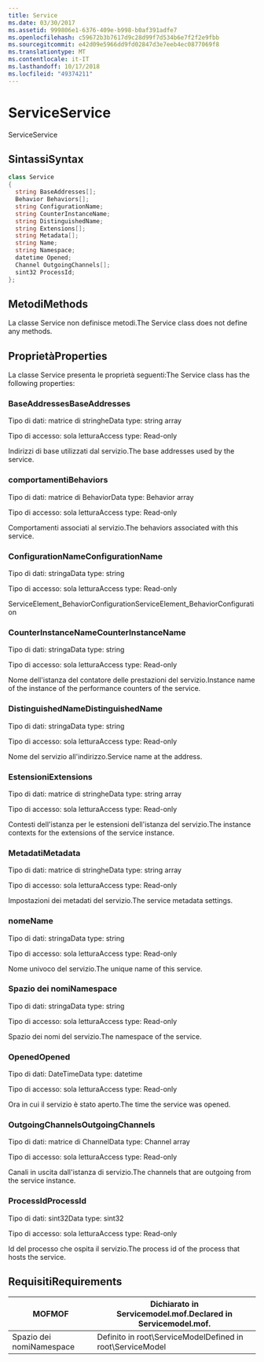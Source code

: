 ```yaml
---
title: Service
ms.date: 03/30/2017
ms.assetid: 999806e1-6376-409e-b998-b0af391adfe7
ms.openlocfilehash: c59672b3b7617d9c28d99f7d534b6e7f2f2e9fbb
ms.sourcegitcommit: e42d09e5966dd9fd02847d3e7eeb4ec0877069f8
ms.translationtype: MT
ms.contentlocale: it-IT
ms.lasthandoff: 10/17/2018
ms.locfileid: "49374211"
---
```

# <a name="service"></a><span data-ttu-id="d4860-102">Service</span><span class="sxs-lookup"><span data-stu-id="d4860-102">Service</span></span>
<span data-ttu-id="d4860-103">Service</span><span class="sxs-lookup"><span data-stu-id="d4860-103">Service</span></span>  
  
## <a name="syntax"></a><span data-ttu-id="d4860-104">Sintassi</span><span class="sxs-lookup"><span data-stu-id="d4860-104">Syntax</span></span>  
  
```csharp
class Service  
{  
  string BaseAddresses[];  
  Behavior Behaviors[];  
  string ConfigurationName;  
  string CounterInstanceName;  
  string DistinguishedName;  
  string Extensions[];  
  string Metadata[];  
  string Name;  
  string Namespace;  
  datetime Opened;  
  Channel OutgoingChannels[];  
  sint32 ProcessId;  
};  
```  
  
## <a name="methods"></a><span data-ttu-id="d4860-105">Metodi</span><span class="sxs-lookup"><span data-stu-id="d4860-105">Methods</span></span>  
 <span data-ttu-id="d4860-106">La classe Service non definisce metodi.</span><span class="sxs-lookup"><span data-stu-id="d4860-106">The Service class does not define any methods.</span></span>  
  
## <a name="properties"></a><span data-ttu-id="d4860-107">Proprietà</span><span class="sxs-lookup"><span data-stu-id="d4860-107">Properties</span></span>  
 <span data-ttu-id="d4860-108">La classe Service presenta le proprietà seguenti:</span><span class="sxs-lookup"><span data-stu-id="d4860-108">The Service class has the following properties:</span></span>  
  
### <a name="baseaddresses"></a><span data-ttu-id="d4860-109">BaseAddresses</span><span class="sxs-lookup"><span data-stu-id="d4860-109">BaseAddresses</span></span>  
 <span data-ttu-id="d4860-110">Tipo di dati: matrice di stringhe</span><span class="sxs-lookup"><span data-stu-id="d4860-110">Data type: string array</span></span>  
  
 <span data-ttu-id="d4860-111">Tipo di accesso: sola lettura</span><span class="sxs-lookup"><span data-stu-id="d4860-111">Access type: Read-only</span></span>  
  
 <span data-ttu-id="d4860-112">Indirizzi di base utilizzati dal servizio.</span><span class="sxs-lookup"><span data-stu-id="d4860-112">The base addresses used by the service.</span></span>  
  
### <a name="behaviors"></a><span data-ttu-id="d4860-113">comportamenti</span><span class="sxs-lookup"><span data-stu-id="d4860-113">Behaviors</span></span>  
 <span data-ttu-id="d4860-114">Tipo di dati: matrice di Behavior</span><span class="sxs-lookup"><span data-stu-id="d4860-114">Data type: Behavior array</span></span>  
  
 <span data-ttu-id="d4860-115">Tipo di accesso: sola lettura</span><span class="sxs-lookup"><span data-stu-id="d4860-115">Access type: Read-only</span></span>  
  
 <span data-ttu-id="d4860-116">Comportamenti associati al servizio.</span><span class="sxs-lookup"><span data-stu-id="d4860-116">The behaviors associated with this service.</span></span>  
  
### <a name="configurationname"></a><span data-ttu-id="d4860-117">ConfigurationName</span><span class="sxs-lookup"><span data-stu-id="d4860-117">ConfigurationName</span></span>  
 <span data-ttu-id="d4860-118">Tipo di dati: stringa</span><span class="sxs-lookup"><span data-stu-id="d4860-118">Data type: string</span></span>  
  
 <span data-ttu-id="d4860-119">Tipo di accesso: sola lettura</span><span class="sxs-lookup"><span data-stu-id="d4860-119">Access type: Read-only</span></span>  
  
 <span data-ttu-id="d4860-120">ServiceElement_BehaviorConfiguration</span><span class="sxs-lookup"><span data-stu-id="d4860-120">ServiceElement_BehaviorConfiguration</span></span>  
  
### <a name="counterinstancename"></a><span data-ttu-id="d4860-121">CounterInstanceName</span><span class="sxs-lookup"><span data-stu-id="d4860-121">CounterInstanceName</span></span>  
 <span data-ttu-id="d4860-122">Tipo di dati: stringa</span><span class="sxs-lookup"><span data-stu-id="d4860-122">Data type: string</span></span>  
  
 <span data-ttu-id="d4860-123">Tipo di accesso: sola lettura</span><span class="sxs-lookup"><span data-stu-id="d4860-123">Access type: Read-only</span></span>  
  
 <span data-ttu-id="d4860-124">Nome dell'istanza del contatore delle prestazioni del servizio.</span><span class="sxs-lookup"><span data-stu-id="d4860-124">Instance name of the instance of the performance counters of the service.</span></span>  
  
### <a name="distinguishedname"></a><span data-ttu-id="d4860-125">DistinguishedName</span><span class="sxs-lookup"><span data-stu-id="d4860-125">DistinguishedName</span></span>  
 <span data-ttu-id="d4860-126">Tipo di dati: stringa</span><span class="sxs-lookup"><span data-stu-id="d4860-126">Data type: string</span></span>  
  
 <span data-ttu-id="d4860-127">Tipo di accesso: sola lettura</span><span class="sxs-lookup"><span data-stu-id="d4860-127">Access type: Read-only</span></span>  
  
 <span data-ttu-id="d4860-128">Nome del servizio all'indirizzo.</span><span class="sxs-lookup"><span data-stu-id="d4860-128">Service name at the address.</span></span>  
  
### <a name="extensions"></a><span data-ttu-id="d4860-129">Estensioni</span><span class="sxs-lookup"><span data-stu-id="d4860-129">Extensions</span></span>  
 <span data-ttu-id="d4860-130">Tipo di dati: matrice di stringhe</span><span class="sxs-lookup"><span data-stu-id="d4860-130">Data type: string array</span></span>  
  
 <span data-ttu-id="d4860-131">Tipo di accesso: sola lettura</span><span class="sxs-lookup"><span data-stu-id="d4860-131">Access type: Read-only</span></span>  
  
 <span data-ttu-id="d4860-132">Contesti dell'istanza per le estensioni dell'istanza del servizio.</span><span class="sxs-lookup"><span data-stu-id="d4860-132">The instance contexts for the extensions of the service instance.</span></span>  
  
### <a name="metadata"></a><span data-ttu-id="d4860-133">Metadati</span><span class="sxs-lookup"><span data-stu-id="d4860-133">Metadata</span></span>  
 <span data-ttu-id="d4860-134">Tipo di dati: matrice di stringhe</span><span class="sxs-lookup"><span data-stu-id="d4860-134">Data type: string array</span></span>  
  
 <span data-ttu-id="d4860-135">Tipo di accesso: sola lettura</span><span class="sxs-lookup"><span data-stu-id="d4860-135">Access type: Read-only</span></span>  
  
 <span data-ttu-id="d4860-136">Impostazioni dei metadati del servizio.</span><span class="sxs-lookup"><span data-stu-id="d4860-136">The service metadata settings.</span></span>  
  
### <a name="name"></a><span data-ttu-id="d4860-137">nome</span><span class="sxs-lookup"><span data-stu-id="d4860-137">Name</span></span>  
 <span data-ttu-id="d4860-138">Tipo di dati: stringa</span><span class="sxs-lookup"><span data-stu-id="d4860-138">Data type: string</span></span>  
  
 <span data-ttu-id="d4860-139">Tipo di accesso: sola lettura</span><span class="sxs-lookup"><span data-stu-id="d4860-139">Access type: Read-only</span></span>  
  
 <span data-ttu-id="d4860-140">Nome univoco del servizio.</span><span class="sxs-lookup"><span data-stu-id="d4860-140">The unique name of this service.</span></span>  
  
### <a name="namespace"></a><span data-ttu-id="d4860-141">Spazio dei nomi</span><span class="sxs-lookup"><span data-stu-id="d4860-141">Namespace</span></span>  
 <span data-ttu-id="d4860-142">Tipo di dati: stringa</span><span class="sxs-lookup"><span data-stu-id="d4860-142">Data type: string</span></span>  
  
 <span data-ttu-id="d4860-143">Tipo di accesso: sola lettura</span><span class="sxs-lookup"><span data-stu-id="d4860-143">Access type: Read-only</span></span>  
  
 <span data-ttu-id="d4860-144">Spazio dei nomi del servizio.</span><span class="sxs-lookup"><span data-stu-id="d4860-144">The namespace of the service.</span></span>  
  
### <a name="opened"></a><span data-ttu-id="d4860-145">Opened</span><span class="sxs-lookup"><span data-stu-id="d4860-145">Opened</span></span>  
 <span data-ttu-id="d4860-146">Tipo di dati: DateTime</span><span class="sxs-lookup"><span data-stu-id="d4860-146">Data type: datetime</span></span>  
  
 <span data-ttu-id="d4860-147">Tipo di accesso: sola lettura</span><span class="sxs-lookup"><span data-stu-id="d4860-147">Access type: Read-only</span></span>  
  
 <span data-ttu-id="d4860-148">Ora in cui il servizio è stato aperto.</span><span class="sxs-lookup"><span data-stu-id="d4860-148">The time the service was opened.</span></span>  
  
### <a name="outgoingchannels"></a><span data-ttu-id="d4860-149">OutgoingChannels</span><span class="sxs-lookup"><span data-stu-id="d4860-149">OutgoingChannels</span></span>  
 <span data-ttu-id="d4860-150">Tipo di dati: matrice di Channel</span><span class="sxs-lookup"><span data-stu-id="d4860-150">Data type: Channel array</span></span>  
  
 <span data-ttu-id="d4860-151">Tipo di accesso: sola lettura</span><span class="sxs-lookup"><span data-stu-id="d4860-151">Access type: Read-only</span></span>  
  
 <span data-ttu-id="d4860-152">Canali in uscita dall'istanza di servizio.</span><span class="sxs-lookup"><span data-stu-id="d4860-152">The channels that are outgoing from the service instance.</span></span>  
  
### <a name="processid"></a><span data-ttu-id="d4860-153">ProcessId</span><span class="sxs-lookup"><span data-stu-id="d4860-153">ProcessId</span></span>  
 <span data-ttu-id="d4860-154">Tipo di dati: sint32</span><span class="sxs-lookup"><span data-stu-id="d4860-154">Data type: sint32</span></span>  
  
 <span data-ttu-id="d4860-155">Tipo di accesso: sola lettura</span><span class="sxs-lookup"><span data-stu-id="d4860-155">Access type: Read-only</span></span>  
  
 <span data-ttu-id="d4860-156">Id del processo che ospita il servizio.</span><span class="sxs-lookup"><span data-stu-id="d4860-156">The process id of the process that hosts the service.</span></span>  
  
## <a name="requirements"></a><span data-ttu-id="d4860-157">Requisiti</span><span class="sxs-lookup"><span data-stu-id="d4860-157">Requirements</span></span>  
  
|<span data-ttu-id="d4860-158">MOF</span><span class="sxs-lookup"><span data-stu-id="d4860-158">MOF</span></span>|<span data-ttu-id="d4860-159">Dichiarato in Servicemodel.mof.</span><span class="sxs-lookup"><span data-stu-id="d4860-159">Declared in Servicemodel.mof.</span></span>|  
|---------|-----------------------------------|  
|<span data-ttu-id="d4860-160">Spazio dei nomi</span><span class="sxs-lookup"><span data-stu-id="d4860-160">Namespace</span></span>|<span data-ttu-id="d4860-161">Definito in root\ServiceModel</span><span class="sxs-lookup"><span data-stu-id="d4860-161">Defined in root\ServiceModel</span></span>|
